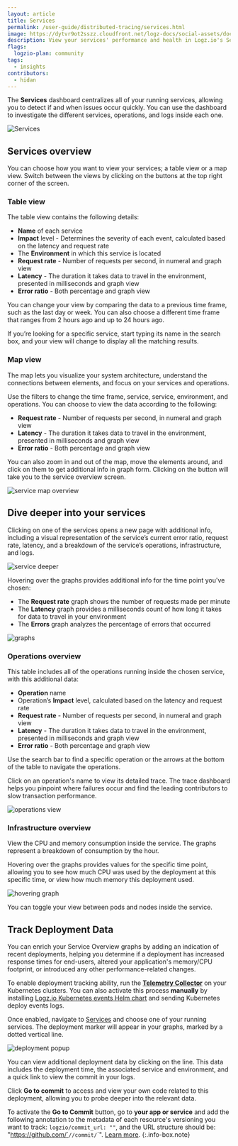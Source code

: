 ```yaml
---
layout: article
title: Services
permalink: /user-guide/distributed-tracing/services.html
image: https://dytvr9ot2sszz.cloudfront.net/logz-docs/social-assets/docs-social.jpg
description: View your services' performance and health in Logz.io's Services
flags:
  logzio-plan: community
tags:
  - insights
contributors:
  - hidan
---
```


The **Services** dashboard centralizes all of your running services, allowing you to detect if and when issues occur quickly.  You can use the dashboard to investigate the different services, operations, and logs inside each one.

![Services](https://dytvr9ot2sszz.cloudfront.net/logz-docs/services/service-list-overview.png)

## Services overview

You can choose how you want to view your services; a table view or a map view. Switch between the views by clicking on the buttons at the top right corner of the screen.

### Table view

The table view contains the following details:

* **Name** of each service
* **Impact** level - Determines the severity of each event, calculated based on the latency and request rate
* The **Environment** in which this service is located
* **Request rate** - Number of requests per second, in numeral and graph view
* **Latency** - The duration it takes data to travel in the environment, presented in milliseconds and graph view
* **Error ratio** - Both percentage and graph view

You can change your view by comparing the data to a previous time frame, such as the last day or week. You can also choose a different time frame that ranges from 2 hours ago and up to 24 hours ago.

If you’re looking for a specific service, start typing its name in the search box, and your view will change to display all the matching results.

### Map view

The map lets you visualize your system architecture, understand the connections between elements, and focus on your services and operations. 

Use the filters to change the time frame, service, service, environment, and operations. You can choose to view the data according to the following:

* **Request rate** - Number of requests per second, in numeral and graph view
* **Latency** - The duration it takes data to travel in the environment, presented in milliseconds and graph view
* **Error ratio** - Both percentage and graph view

You can also zoom in and out of the map, move the elements around, and click on them to get additional info in graph form. Clicking on the button will take you to the service overview screen.

![service map overview](https://dytvr9ot2sszz.cloudfront.net/logz-docs/services/service-map.gif)

## Dive deeper into your services

Clicking on one of the services opens a new page with additional info, including a visual representation of the service’s current error ratio, request rate, latency, and a breakdown of the service’s operations, infrastructure, and logs.

![service deeper](https://dytvr9ot2sszz.cloudfront.net/logz-docs/services/service-overview.png)

Hovering over the graphs provides additional info for the time point you've chosen:

* The **Request rate** graph shows the number of requests made per minute
* The **Latency** graph provides a milliseconds count of how long it takes for data to travel in your environment
* The **Errors** graph analyzes the percentage of errors that occurred

![graphs](https://dytvr9ot2sszz.cloudfront.net/logz-docs/services/hover-graph.png)

### Operations overview

This table includes all of the operations running inside the chosen service, with this additional data:

* **Operation** name
* Operation’s **Impact** level, calculated based on the latency and request rate
* **Request rate** - Number of requests per second, in numeral and graph view
* **Latency** - The duration it takes data to travel in the environment, presented in milliseconds and graph view
* **Error ratio** - Both percentage and graph view

Use the search bar to find a specific operation or the arrows at the bottom of the table to navigate the operations.

Click on an operation's name to view its detailed trace. The trace dashboard helps you pinpoint where failures occur and find the leading contributors to slow transaction performance.

![operations view](https://dytvr9ot2sszz.cloudfront.net/logz-docs/services/operations-view.png)

### Infrastructure overview

View the CPU and memory consumption inside the service. The graphs represent a breakdown of consumption by the hour.

Hovering over the graphs provides values for the specific time point, allowing you to see how much CPU was used by the deployment at this specific time, or view how much memory this deployment used.

![hovering graph](https://dytvr9ot2sszz.cloudfront.net/logz-docs/services/hover-infra.png)

You can toggle your view between pods and nodes inside the service.

## Track Deployment Data

You can enrich your Service Overview graphs by adding an indication of recent deployments, helping you determine if a deployment has increased response times for end-users, altered your application's memory/CPU footprint, or introduced any other performance-related changes.

To enable deployment tracking ability, run the [**Telemetry Collector**](https://app.logz.io/#/dashboard/send-your-data/agent/new) on your Kubernetes clusters. You can also activate this process **manually** by installing [Logz.io Kubernetes events Helm chart](https://app.logz.io/#/dashboard/integrations/Kubernetes:~:text=user%20guide.-,Send%20your%20deploy%20events%20logs,-This%20integration%20sends) and sending Kubernetes deploy events logs.

Once enabled, navigate to [Services](https://app.logz.io/#/dashboard/spm/service-list/table?timeFrame=2h&compareTo=1d) and choose one of your running services. The deployment marker will appear in your graphs, marked by a dotted vertical line.

![deployment popup](https://dytvr9ot2sszz.cloudfront.net/logz-docs/services/deplyment-popup.png)

You can view additional deployment data by clicking on the line. This data includes the deployment time, the associated service and environment, and a quick link to view the commit in your logs.

Click **Go to commit** to access and view your own code related to this deployment, allowing you to probe deeper into the relevant data.

To activate the **Go to Commit** button, go to **your app or service** and add the following annotation to the metadata of each resource's versioning you want to track: `logzio/commit_url: ""`, and the URL structure should be: "https://github.com/`<account>`/`<repository>`/commit/`<commit-hash>`". [Learn more](https://github.com/logzio/logzio-helm/tree/master/charts/logzio-k8s-events#deployment-events-versioning).
{:.info-box.note}


<!-- ### Logs overview

All of the logs related to the service are shown at the bottom of the page. This view includes a graph view of the log levels and a table view with the following:

* The **timestamp** of each log
* **Log level** tag 
* The **Message** associated to this log
* Number of **exceptions** found in these logs
* Number of **insights** found in these logs

You can search for specific logs or click on Explore in OSD to open the Log analytics view of the relevant service. -->